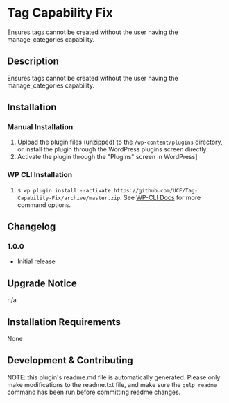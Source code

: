 # Tag Capability Fix #

Ensures tags cannot be created without the user having the manage_categories capability.


## Description ##

Ensures tags cannot be created without the user having the manage_categories capability.


## Installation ##

### Manual Installation ###
1. Upload the plugin files (unzipped) to the `/wp-content/plugins` directory, or install the plugin through the WordPress plugins screen directly.
2. Activate the plugin through the "Plugins" screen in WordPress]

### WP CLI Installation ###
1. `$ wp plugin install --activate https://github.com/UCF/Tag-Capability-Fix/archive/master.zip`.  See [WP-CLI Docs](http://wp-cli.org/commands/plugin/install/) for more command options.


## Changelog ##

### 1.0.0 ###
* Initial release


## Upgrade Notice ##

n/a


## Installation Requirements ##

None


## Development & Contributing ##

NOTE: this plugin's readme.md file is automatically generated.  Please only make modifications to the readme.txt file, and make sure the `gulp readme` command has been run before committing readme changes.
